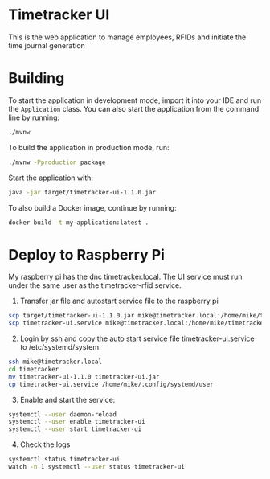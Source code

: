 Timetracker UI
=====================
This is the web application to manage employees, RFIDs and initiate the time journal generation

# Building

To start the application in development mode, import it into your IDE and run the `Application` class.
You can also start the application from the command line by running:

```bash
./mvnw
```

To build the application in production mode, run:

```bash
./mvnw -Pproduction package
```

Start the application with:

```bash
java -jar target/timetracker-ui-1.1.0.jar
```

To also build a Docker image, continue by running:

```bash
docker build -t my-application:latest .
```

# Deploy to Raspberry Pi

My raspberry pi has the dnc timetracker.local. The UI service must run under the same user as the timetracker-rfid service.

1. Transfer jar file and autostart service file to the raspberry pi

```bash
scp target/timetracker-ui-1.1.0.jar mike@timetracker.local:/home/mike/timetracker
scp timetracker-ui.service mike@timetracker.local:/home/mike/timetracker
```

2. Login by ssh and copy the auto start service file timetracker-ui.service to /etc/systemd/system

```bash
ssh mike@timetracker.local
cd timetracker
mv timetracker-ui-1.1.0 timetracker-ui.jar
cp timetracker-ui.service /home/mike/.config/systemd/user
```

3. Enable and start the service:

```bash
systemctl --user daemon-reload
systemctl --user enable timetracker-ui
systemctl --user start timetracker-ui
```

4. Check the logs

```bash
systemctl status timetracker-ui
watch -n 1 systemctl --user status timetracker-ui
```